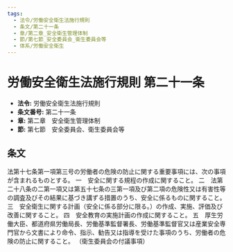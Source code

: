 ```yaml
---
tags:
  - 法令/労働安全衛生法施行規則
  - 条文/第二十一条
  - 章/第二章_安全衛生管理体制
  - 節/第七節_安全委員会_衛生委員会等
  - 体系/労働安全衛生
---
```

# 労働安全衛生法施行規則 第二十一条

- **法令:** 労働安全衛生法施行規則
- **条文番号:** 第二十一条
- **章:** 第二章　安全衛生管理体制
- **節:** 第七節　安全委員会、衛生委員会等

## 条文
法第十七条第一項第三号の労働者の危険の防止に関する重要事項には、次の事項が含まれるものとする。
一　安全に関する規程の作成に関すること。
二　法第二十八条の二第一項又は第五十七条の三第一項及び第二項の危険性又は有害性等の調査及びその結果に基づき講ずる措置のうち、安全に係るものに関すること。
三　安全衛生に関する計画（安全に係る部分に限る。）の作成、実施、評価及び改善に関すること。
四　安全教育の実施計画の作成に関すること。
五　厚生労働大臣、都道府県労働局長、労働基準監督署長、労働基準監督官又は産業安全専門官から文書により命令、指示、勧告又は指導を受けた事項のうち、労働者の危険の防止に関すること。
（衛生委員会の付議事項）

